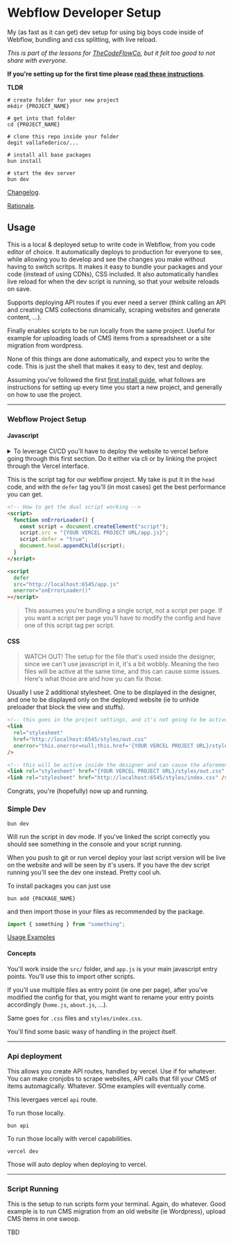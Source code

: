 # Webflow Developer Setup

My (as fast as it can get) dev setup for using big boys code inside of Webflow, bundling and css splitting, with live reload.

_This is part of the lessons for [TheCodeFlowCo](https://www.thecodeflow.co/), but it felt too good to not share with everyone._

**If you're setting up for the first time please [read these instructions](./docs/setup.md)**.

**TLDR**

```shell
# create folder for your new project
mkdir {PROJECT_NAME}

# get into that folder
cd {PROJECT_NAME}

# clone this repo inside your folder
degit vallafederico/...

# install all base packages
bun install

# start the dev server
bun dev
```

[Changelog](./docs/changelog.md).

[Rationale](./docs/rationale.md).

## Usage

This is a local & deployed setup to write code in Webflow, from you code editor of choice. It automatically deploys to production for everyone to see, while allowing you to develop and see the changes you make without having to switch scritps. It makes it easy to bundle your packages and your code (instead of using CDNs), CSS included.
It also automatically handles live reload for when the dev script is running, so that your website reloads on save.

Supports deploying API routes if you ever need a server (think calling an API and creating CMS collections dinamically, scraping websites and generate content, ...).

Finally enables scripts to be run locally from the same project. Useful for example for uploading loads of CMS items from a spreadsheet or a site migration from wordpress.

None of this things are done automatically, and expect you to write the code. This is just the shell that makes it easy to dev, test and deploy.

Assuming you've followed the first [first install guide](./docs/setup.md), what follows are instructions for setting up every time you start a new project, and generally on how to use the project.

---

### Webflow Project Setup

#### Javascript

<details>

<summary>
To leverage CI/CD you'll have to deploy the website to vercel before going through this first section. Do it either via cli or by linking the project through the Vercel interface.

<summary>
</details>

This is the script tag for our webflow project. My take is put it in the `head` code, and with the `defer` tag you'll (in most cases) get the best performance you can get.

```html
<!-- How to get the dual script working -->
<script>
  function onErrorLoader() {
    const script = document.createElement("script");
    script.src = "{YOUR VERCEL PROJECT URL/app.js}";
    script.defer = "true";
    document.head.appendChild(script);
  }
</script>

<script
  defer
  src="http://localhost:6545/app.js"
  onerror="onErrorLoader()"
></script>
```

> This assumes you're bundling a single script, not a script per page. If you want a script per page you'll have to modify the config and have one of this script tag per script.

#### CSS

> WATCH OUT! The setup for the file that's used inside the designer, since we can't use javascript in it, it's a bit wobbly. Meaning the two files will be active at the same time, and this can cause some issues. Here's what those are and how yu can fix those.

Usually I use 2 additional stylesheet. One to be displayed in the designer, and one to be displayed only on the deployed website (ie to unhide preloader that block the view and stuffs).

```html
<!-- this goes in the project settings, and it's not going to be active inside the designer -->
<link
  rel="stylesheet"
  href="http://localhost:6545/styles/out.css"
  onerror="this.onerror=null;this.href='{YOUR VERCEL PROJECT URL}/styles/out.css'"
/>

<!-- this will be active inside the designer and can cause the aforementioned issues. suggestion is to put it inside a code embed made into a component -->
<link rel="stylesheet" href="{YOUR VERCEL PROJECT URL}/styles/out.css" />
<link rel="stylesheet" href="http://localhost:6545/styles/index.css" />
```

Congrats, you're (hopefully) now up and running.

### Simple Dev

```shell
bun dev
```

Will run the script in dev mode. If you've linked the script correctly you should see something in the console and your script running.

When you push to git or run vercel deploy your last script version will be live on the website and will be seen by it's users. If you have the dev script running you'll see the dev one instead.
Pretty cool uh.

To install packages you can just use

```shell
bun add {PACKAGE_NAME}
```

and then import those in your files as recommended by the package.

```javascript
import { something } from "something";
```

[Usage Examples]()

#### Concepts

You'll work inside the `src/` folder, and `app.js` is your main javascript entry points. You'll use this to import other scripts.

If you'll use multiple files as entry point (ie one per page), after you've modified the config for that, you might want to rename your entry points accordingly (`home.js`, `about.js`, ...).

Same goes for `.css` files and `styles/index.css`.

You'll find some basic wasy of handling in the project itself.

---

### Api deployment

This allows you create API routes, handled by vercel. Use if for whatever. You can make cronjobs to scrape websites, API calls that fill your CMS of items automagically. Whatever. SOme examples will eventually come.

This levergaes vercel `api` route.

To run those locally.

```shell
bun api
```

To run those locally with vercel capabilities.

```shell
vercel dev
```

Those will auto deploy when deploying to vercel.

---

### Script Running

This is the setup to run scripts form your terminal. Again, do whatever. Good example is to run CMS migration from an old website (ie Wordpress), upload CMS items in one swoop.

TBD
